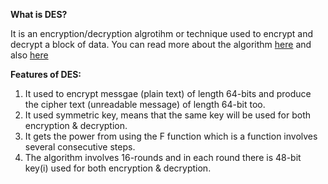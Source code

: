 **What is DES?** 

It is an encryption/decryption algrotihm or technique used to encrypt and decrypt a block of data. You can read more about the algorithm [here](http://page.math.tu-berlin.de/~kant/teaching/hess/krypto-ws2006/des.htm) and also [here](http://www.umsl.edu/~siegelj/information_theory/projects/des.netau.net/Dataencryptionalgorithm.html)


**Features of DES:**

1. It used to encrypt messgae (plain text) of length 64-bits and produce the cipher text (unreadable message) of length 64-bit too.<br>
2. It used symmetric key, means that the same key will be used for both encryption & decryption. <br>
3. It gets the power from using the F function which is a function involves several consecutive steps.<br>
4. The algorithm involves 16-rounds and in each round there is 48-bit key(i) used for both encryption & decryption. 

